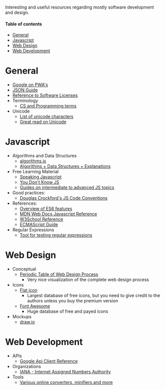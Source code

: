 Interesting and useful resources regarding mostly software development and design.

#### Table of contents
* [General](#general)
* [Javascript](#javascript)
* [Web Design](#web-design)
* [Web Development](#web-development)

# General
* [Google on PWA's](https://developers.google.com/web/progressive-web-apps/)
* [JSON Guide](https://json.org/)
* [Reference to Software Licenses](https://tldrlegal.com/)
* Terminology
    * [CS and Programming terms](http://www.labautopedia.org/mw/List_of_programming_and_computer_science_terms)
* Unicode
    * [List of unicode characters](https://unicode-table.com/en/)
	* [Great read on Unicode](https://dmitripavlutin.com/what-every-javascript-developer-should-know-about-unicode/#4finalwords)

# Javascript
* Algorithms and Data Structures
    * [algorithms.js](https://github.com/felipernb/algorithms.js)
    * [Algorithms + Data Structures + Explanations](https://github.com/trekhleb/javascript-algorithms)
* Free Learning Material
    * [Speaking Javascript](http://speakingjs.com/es5/index.html#toc_ch01)
	* [You Don't Know JS](https://github.com/getify/You-Dont-Know-JS)
	* [Guides on intermediate to advanced JS topics](https://javascriptissexy.com/javascript-apply-call-and-bind-methods-are-essential-for-javascript-professionals/)
* Good practices:
    * [Douglas Crockford's JS Code Conventions](http://crockford.com/javascript/code.html)
* References:
	* [Overview of ES6 features](http://es6-features.org/)
	* [MDN Web Docs Javascript Reference](https://developer.mozilla.org/en-US/docs/Web/JavaScript/Reference)
	* [W3School Reference](https://www.w3schools.com/jsref/default.asp)
	* [ECMAScript Guide](https://flaviocopes.com/ecmascript/)
* Regular Expressions
    * [Tool for testing regular expressions](https://www.regexpal.com)

# Web Design
* Conceptual
    * [Periodic Table of Web Design Process](https://www.newdesigngroup.ca/ndgcnt/uploads/2014/08/periodic-table-of-web-design-process-new-design-group.png)
        * Very nice visualization of the complete web design process
* Icons
    * [Flat icon](https://www.flaticon.com/)
        * Largest database of free icons, but you need to give credit to the authors unless you buy the premium version
    * [Font Awesome](https://fontawesome.com/)
        * Huge database of free and payed icons
* Mockups
    * [draw.io](https://www.draw.io/)


# Web Development
* APIs
    * [Google Api Client Reference](https://developers.google.com/api-client-library/javascript/reference/referencedocs)
* Organizations
    * [IANA - Internet Assigned Numbers Authority](https://www.iana.org/assignments/language-subtag-registry/language-subtag-registry)
* Tools
    * [Various online converters, minifiers and more](https://www.browserling.com/tools/)
